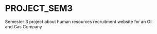 # PROJECT_SEM3
Semester 3 project about human resources recruitment website for an Oil and Gas Company
